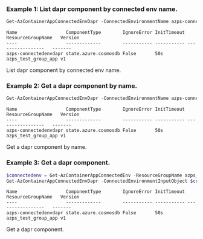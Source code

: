 ### Example 1: List dapr component by connected env name.
```powershell
Get-AzContainerAppConnectedEnvDapr -ConnectedEnvironmentName azps-connectedenv -ResourceGroupName azps_test_group_app
```

```output
Name                  ComponentType        IgnoreError InitTimeout ResourceGroupName   Version
----                  -------------        ----------- ----------- -----------------   -------
azps-connectedenvdapr state.azure.cosmosdb False       50s         azps_test_group_app v1
```

List dapr component by connected env name.

### Example 2: Get a dapr component by name.
```powershell
Get-AzContainerAppConnectedEnvDapr -ConnectedEnvironmentName azps-connectedenv -ResourceGroupName azps_test_group_app -Name azps-connectedenvdapr
```

```output
Name                  ComponentType        IgnoreError InitTimeout ResourceGroupName   Version
----                  -------------        ----------- ----------- -----------------   -------
azps-connectedenvdapr state.azure.cosmosdb False       50s         azps_test_group_app v1
```

Get a dapr component by name.

### Example 3: Get a dapr component.
```powershell
$connectedenv = Get-AzContainerAppConnectedEnv -ResourceGroupName azps_test_group_app -Name azps-connectedenv
Get-AzContainerAppConnectedEnvDapr -ConnectedEnvironmentInputObject $connectedenv -Name azps-connectedenvdapr
```

```output
Name                  ComponentType        IgnoreError InitTimeout ResourceGroupName   Version
----                  -------------        ----------- ----------- -----------------   -------
azps-connectedenvdapr state.azure.cosmosdb False       50s         azps_test_group_app v1
```

Get a dapr component.
